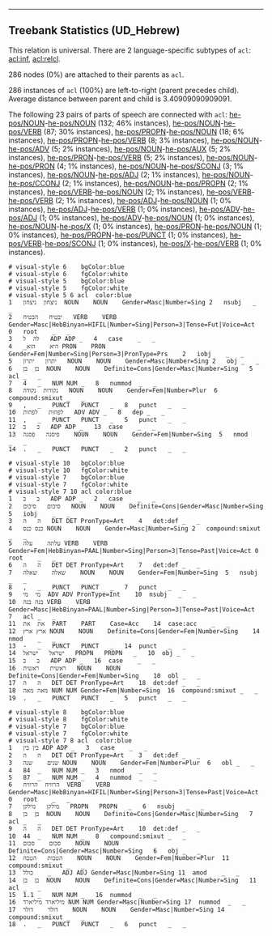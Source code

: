 

--------------------------------------------------------------------------------

## Treebank Statistics (UD_Hebrew)

This relation is universal.
There are 2 language-specific subtypes of `acl`: [acl:inf](), [acl:relcl]().

286 nodes (0%) are attached to their parents as `acl`.

286 instances of `acl` (100%) are left-to-right (parent precedes child).
Average distance between parent and child is 3.40909090909091.

The following 23 pairs of parts of speech are connected with `acl`: [he-pos/NOUN]()-[he-pos/NOUN]() (132; 46% instances), [he-pos/NOUN]()-[he-pos/VERB]() (87; 30% instances), [he-pos/PROPN]()-[he-pos/NOUN]() (18; 6% instances), [he-pos/PROPN]()-[he-pos/VERB]() (8; 3% instances), [he-pos/NOUN]()-[he-pos/ADV]() (5; 2% instances), [he-pos/NOUN]()-[he-pos/AUX]() (5; 2% instances), [he-pos/PRON]()-[he-pos/VERB]() (5; 2% instances), [he-pos/NOUN]()-[he-pos/PRON]() (4; 1% instances), [he-pos/NOUN]()-[he-pos/SCONJ]() (3; 1% instances), [he-pos/NOUN]()-[he-pos/ADJ]() (2; 1% instances), [he-pos/NOUN]()-[he-pos/CCONJ]() (2; 1% instances), [he-pos/NOUN]()-[he-pos/PROPN]() (2; 1% instances), [he-pos/VERB]()-[he-pos/NOUN]() (2; 1% instances), [he-pos/VERB]()-[he-pos/VERB]() (2; 1% instances), [he-pos/ADJ]()-[he-pos/NOUN]() (1; 0% instances), [he-pos/ADJ]()-[he-pos/VERB]() (1; 0% instances), [he-pos/ADV]()-[he-pos/ADJ]() (1; 0% instances), [he-pos/ADV]()-[he-pos/NOUN]() (1; 0% instances), [he-pos/NOUN]()-[he-pos/X]() (1; 0% instances), [he-pos/PRON]()-[he-pos/NOUN]() (1; 0% instances), [he-pos/PROPN]()-[he-pos/PUNCT]() (1; 0% instances), [he-pos/VERB]()-[he-pos/SCONJ]() (1; 0% instances), [he-pos/X]()-[he-pos/VERB]() (1; 0% instances).


~~~ conllu
# visual-style 6	bgColor:blue
# visual-style 6	fgColor:white
# visual-style 5	bgColor:blue
# visual-style 5	fgColor:white
# visual-style 5 6 acl	color:blue
1	ניצחון	ניצחון	NOUN	NOUN	Gender=Masc|Number=Sing	2	nsubj	_	_
2	יבטיח	הבטיח	VERB	VERB	Gender=Masc|HebBinyan=HIFIL|Number=Sing|Person=3|Tense=Fut|Voice=Act	0	root	_	_
3	לה	ל	ADP	ADP	_	4	case	_	_
4	_היא	הוא	PRON	PRON	Gender=Fem|Number=Sing|Person=3|PronType=Prs	2	iobj	_	_
5	יתרון	יתרון	NOUN	NOUN	Gender=Masc|Number=Sing	2	obj	_	_
6	בן	בן	NOUN	NOUN	Definite=Cons|Gender=Masc|Number=Sing	5	acl	_	_
7	4	_	NUM	NUM	_	8	nummod	_	_
8	נקודות	נקודה	NOUN	NOUN	Gender=Fem|Number=Plur	6	compound:smixut	_	_
9	,	_	PUNCT	PUNCT	_	8	punct	_	_
10	לפחות	לפחות	ADV	ADV	_	8	dep	_	_
11	,	_	PUNCT	PUNCT	_	5	punct	_	_
12	ב	ב	ADP	ADP	_	13	case	_	_
13	פיסגה	פסגה	NOUN	NOUN	Gender=Fem|Number=Sing	5	nmod	_	_
14	.	_	PUNCT	PUNCT	_	2	punct	_	_

~~~


~~~ conllu
# visual-style 10	bgColor:blue
# visual-style 10	fgColor:white
# visual-style 7	bgColor:blue
# visual-style 7	fgColor:white
# visual-style 7 10 acl	color:blue
1	ב	ב	ADP	ADP	_	2	case	_	_
2	סיכום	סיכום	NOUN	NOUN	Definite=Cons|Gender=Masc|Number=Sing	5	iobj	_	_
3	ה	ה	DET	DET	PronType=Art	4	det:def	_	_
4	כנס	כנס	NOUN	NOUN	Gender=Masc|Number=Sing	2	compound:smixut	_	_
5	עלתה	עלה	VERB	VERB	Gender=Fem|HebBinyan=PAAL|Number=Sing|Person=3|Tense=Past|Voice=Act	0	root	_	_
6	ה	ה	DET	DET	PronType=Art	7	det:def	_	_
7	שאלה	שאלה	NOUN	NOUN	Gender=Fem|Number=Sing	5	nsubj	_	_
8	,	_	PUNCT	PUNCT	_	7	punct	_	_
9	מי	מי	ADV	ADV	PronType=Int	10	nsubj	_	_
10	בנה	בנה	VERB	VERB	Gender=Masc|HebBinyan=PAAL|Number=Sing|Person=3|Tense=Past|Voice=Act	7	acl	_	_
11	את	את	PART	PART	Case=Acc	14	case:acc	_	_
12	ארץ	ארץ	NOUN	NOUN	Definite=Cons|Gender=Fem|Number=Sing	14	nmod	_	_
13	-	_	PUNCT	PUNCT	_	14	punct	_	_
14	ישראל	ישראל	PROPN	PROPN	_	10	obj	_	_
15	ב	ב	ADP	ADP	_	16	case	_	_
16	ראשית	ראשית	NOUN	NOUN	Definite=Cons|Gender=Fem|Number=Sing	10	obl	_	_
17	ה	ה	DET	DET	PronType=Art	18	det:def	_	_
18	מאה	מאה	NUM	NUM	Gender=Fem|Number=Sing	16	compound:smixut	_	_
19	.	_	PUNCT	PUNCT	_	5	punct	_	_

~~~


~~~ conllu
# visual-style 8	bgColor:blue
# visual-style 8	fgColor:white
# visual-style 7	bgColor:blue
# visual-style 7	fgColor:white
# visual-style 7 8 acl	color:blue
1	בין	בין	ADP	ADP	_	3	case	_	_
2	ה	ה	DET	DET	PronType=Art	3	det:def	_	_
3	שנים	שנה	NOUN	NOUN	Gender=Fem|Number=Plur	6	obl	_	_
4	84	_	NUM	NUM	_	3	nmod	_	_
5	87	_	NUM	NUM	_	4	nummod	_	_
6	הרוויח	הרוויח	VERB	VERB	Gender=Masc|HebBinyan=HIFIL|Number=Sing|Person=3|Tense=Past|Voice=Act	0	root	_	_
7	מילקן	מילקן	PROPN	PROPN	_	6	nsubj	_	_
8	בן	בן	NOUN	NOUN	Definite=Cons|Gender=Masc|Number=Sing	7	acl	_	_
9	ה	ה	DET	DET	PronType=Art	10	det:def	_	_
10	44	_	NUM	NUM	_	8	compound:smixut	_	_
11	סכום	סכום	NOUN	NOUN	Definite=Cons|Gender=Masc|Number=Sing	6	obj	_	_
12	הטבות	הטבה	NOUN	NOUN	Gender=Fem|Number=Plur	11	compound:smixut	_	_
13	כולל	_	ADJ	ADJ	Gender=Masc|Number=Sing	11	amod	_	_
14	בן	בן	NOUN	NOUN	Definite=Cons|Gender=Masc|Number=Sing	11	acl	_	_
15	1.1	_	NUM	NUM	_	16	nummod	_	_
16	מיליארד	מיליארד	NUM	NUM	Gender=Masc|Number=Sing	17	nummod	_	_
17	דולר	דולר	NOUN	NOUN	Gender=Masc|Number=Sing	14	compound:smixut	_	_
18	.	_	PUNCT	PUNCT	_	6	punct	_	_

~~~


